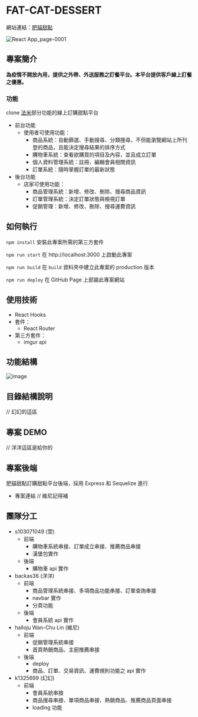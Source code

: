 # FAT-CAT-DESSERT

網站連結：[肥貓甜點](https://s103071049.github.io/FAC-CAT-DESSERT/#/)

![React App_page-0001](https://user-images.githubusercontent.com/47899484/140013172-80b7b06c-36e6-4b4b-b6c5-d2b4cf2b5997.jpg)

## 專案簡介
**為疫情不開放內用，提供之外帶、外送服務之訂餐平台。本平台提供客戶線上訂餐之優惠。**
### 功能
clone [法米](http://www.lafamille.com.tw/)部分功能的線上訂購甜點平台
* 前台功能
  * 使用者可使用功能：
    * 商品系統：自動篩選、手動搜尋、分類搜尋，不但能瀏覽網站上所刊登的商品，且能決定搜尋結果的排序方式
    * 購物車系統：查看欲購買的項目及內容，並且成立訂單
    * 個人資料管理系統：註冊、編輯會員相關資訊
    * 訂單系統：隨時掌握訂單的最新狀態
* 後台功能
  * 店家可使用功能：
    * 商品管理系統：新增、修改、刪除、搜尋商品資訊
    * 訂單管理系統：決定訂單狀態與檢視訂單
    * 促銷管理：新增、修改、刪除、搜尋運費資訊

## 如何執行
`npm install` 
安裝此專案所需的第三方套件

`npm run start`
在 http://localhost:3000 上啟動此專案

`npm run build`
在 `build` 資料夾中建立此專案的 production 版本

`npm run deploy`
在 GitHub Page 上部屬此專案網站

## 使用技術
* React Hooks
* 套件：
  * React Router
* 第三方套件：
  * imgur api
## 功能結構
![image](https://user-images.githubusercontent.com/47899484/140026846-6a130ef1-615a-4355-93aa-6e81fa910527.png)



## 目錄結構說明
// 幻幻的這區
## 專案 DEMO
// 洋洋這區是給你的
## 專案後端
肥貓甜點訂購甜點平台後端，採用 Express 和 Sequelize 進行
* 專案連結 // 維尼記得補
## 團隊分工
* s103071049 (萱)
  * 前端
    *   購物車系統串接、訂單成立串接、推薦商品串接
    *   漢堡包實作
  * 後端
    *   購物車 api 實作
* backas36 (洋洋)
  * 前端
    *   商品管理系統串接、多項商品功能串接、訂單查詢串接
    *   navbar 實作
    *   分頁功能
  * 後端
    *   會員系統 api 實作
* halloju Wan-Chu Lin (維尼)
  * 前端
    *   促銷管理系統串接
    *   首頁熱銷商品、主廚推薦串接
  * 後端
    *   deploy
    *   商品、訂單、交易資訊、運費規則功能之 api 實作
* k1325699 (幻幻)
  * 前端
    *   會員系統串接
    *   商品搜尋串接、單項商品串接、熱銷商品、推薦商品頁面串接
    *   loading 功能
